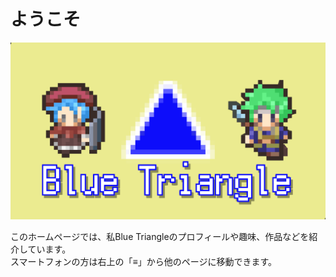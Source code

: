 # ようこそ
![アイキャッチ画像](../images/gplusbg02.gif)

このホームページでは、私Blue Triangleのプロフィールや趣味、作品などを紹介しています。  
スマートフォンの方は右上の「≡」から他のページに移動できます。